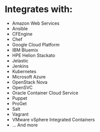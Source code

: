 # Integrates with:
 - Amazon Web Services
 - Ansible
 - CFEngine
 - Chef
 - Google Cloud Platform
 - IBM Bluemix
 - HPE Helion Stackato
 - Jelastic
 - Jenkins
 - Kubernetes
 - Microsoft Azure
 - OpenStack Nova
 - OpenSVC
 - Oracle Container Cloud Service
 - Puppet
 - ProGet
 - Salt
 - Vagrant
 - VMware vSphere Integrated Containers
 - ... And more
